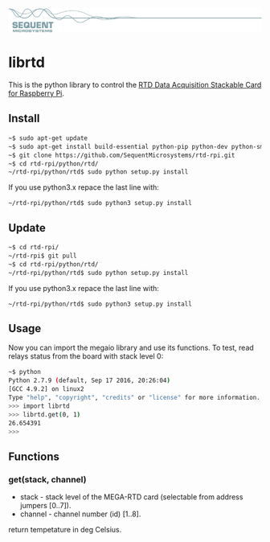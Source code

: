 [![librtd](res/sequent.jpg)](https://www.sequentmicrosystems.com)
# librtd

This is the python library to control the [RTD Data Acquisition Stackable Card for Raspberry Pi](https://sequentmicrosystems.com/product/rtd-data-acquisition-stackable-card-for-rpi/).

## Install

```bash
~$ sudo apt-get update
~$ sudo apt-get install build-essential python-pip python-dev python-smbus git
~$ git clone https://github.com/SequentMicrosystems/rtd-rpi.git
~$ cd rtd-rpi/python/rtd/
~/rtd-rpi/python/rtd$ sudo python setup.py install
```

If you use python3.x repace the last line with:

```
~/rtd-rpi/python/rtd$ sudo python3 setup.py install
```

## Update

```bash
~$ cd rtd-rpi/
~/rtd-rpi$ git pull
~$ cd rtd-rpi/python/rtd/
~/rtd-rpi/python/rtd$ sudo python setup.py install
```

If you use python3.x repace the last line with:

```
~/rtd-rpi/python/rtd$ sudo python3 setup.py install
```
## Usage 

Now you can import the megaio library and use its functions. To test, read relays status from the board with stack level 0:

```bash
~$ python
Python 2.7.9 (default, Sep 17 2016, 20:26:04)
[GCC 4.9.2] on linux2
Type "help", "copyright", "credits" or "license" for more information.
>>> import librtd
>>> librtd.get(0, 1)
26.654391
>>>
```

## Functions


### get(stack, channel)

- stack - stack level of the MEGA-RTD card (selectable from address jumpers [0..7]).
- channel - channel number (id) [1..8].

return tempetature in deg Celsius.



